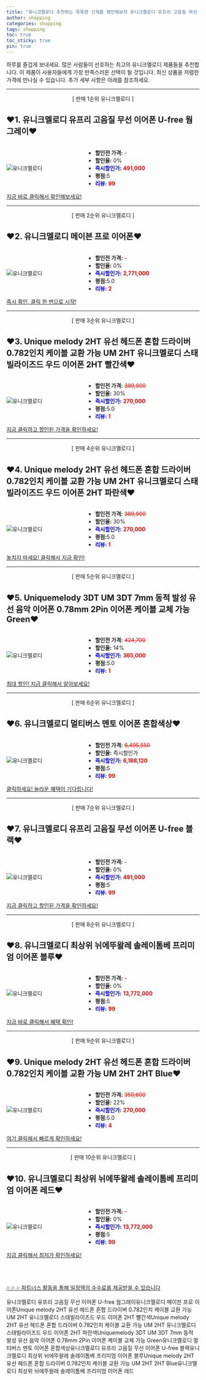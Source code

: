 ```yaml
---
title: "유니크멜로디 추천하는 똑똑한 신제품 확인해보자 유니크멜로디 유프리 고음질 무선 이어폰"
author: shopping
categories: shopping
tags: shopping
toc: true
toc_sticky: true
pin: true
---
```

하루를 즐겁게 보내세요. 많은 사람들이 선호하는 최고의 유니크멜로디 제품들을 추천합니다. 이 제품이 사용자들에게 가장 만족스러운 선택이 될 것입니다. 최신 상품을 저렴한 가격에 만나실 수 있습니다. 추가 세부 사항은 아래를 참조하세요.

---
<p class="toplist" style="margin: 0 auto; display: block; width: fit-content;">[ 판매 1순위 유니크멜로디 ]</p>

<h2><strong>❤️1. 유니크멜로디 유프리 고음질 무선 이어폰 U-free 웜그레이❤️</strong></h2>

<div style="display: flex; align-items: center;">
    <div style="flex: 0.4;">
        <img src="https://thumbnail10.coupangcdn.com/thumbnails/remote/230x230ex/image/retail/images/2023/12/08/10/3/e1b39a06-a861-4240-9055-fa9c791e3e2e.jpg" alt="유니크멜로디" style="max-width: 100%;">
    </div>
    <div style="flex: 0.6; margin-left: 10px;">
        <ul>
            <li><strong>할인전 가격:</strong> <del style="color: red;">-</del></li>
            <li><strong>할인율:</strong> 0%</li>
            <li><span style='color:blue'><strong>즉시할인가:</strong></span> <span style='color:red'><strong>491,000</strong></span></li>
            <li><strong>평점:</strong>5</li>
            <li><span style='color:blue'><strong>리뷰:</strong></span> <span style='color:red'><strong>99</strong></span></li>
        </ul>
    </div>
</div>
<div class="center">
    <a href="https://William4Davisa.github.io?lptag=AF9450613&subid=githubio&pageKey=7764037480&traceid=V0-153&itemId=20943633286&vendorItemId=88009920063" class="myButton">
        지금 바로 클릭해서 확인해보세요!
    </a>
</div>


---
<p class="toplist" style="margin: 0 auto; display: block; width: fit-content;">[ 판매 2순위 유니크멜로디 ]</p>

<h2><strong>❤️2. 유니크멜로디 메이븐 프로 이어폰❤️</strong></h2>

<div style="display: flex; align-items: center;">
    <div style="flex: 0.4;">
        <img src="https://thumbnail6.coupangcdn.com/thumbnails/remote/230x230ex/image/retail/images/2023/04/21/17/0/86e79850-3aa8-41a4-b379-0d61a7160ad6.jpg" alt="유니크멜로디" style="max-width: 100%;">
    </div>
    <div style="flex: 0.6; margin-left: 10px;">
        <ul>
            <li><strong>할인전 가격:</strong> <del style="color: red;">-</del></li>
            <li><strong>할인율:</strong> 0%</li>
            <li><span style='color:blue'><strong>즉시할인가:</strong></span> <span style='color:red'><strong>2,771,000</strong></span></li>
            <li><strong>평점:</strong>5.0</li>
            <li><span style='color:blue'><strong>리뷰:</strong></span> <span style='color:red'><strong>2</strong></span></li>
        </ul>
    </div>
</div>
<div class="center">
    <a href="https://William4Davisa.github.io?lptag=AF9450613&subid=githubio&pageKey=7196014146&traceid=V0-153&itemId=18606865153&vendorItemId=85742748836" class="myButton">
        즉시 확인, 클릭 한 번으로 시작!
    </a>
</div>


---
<p class="toplist" style="margin: 0 auto; display: block; width: fit-content;">[ 판매 3순위 유니크멜로디 ]</p>

<h2><strong>❤️3. Unique melody 2HT 유선 헤드폰 혼합 드라이버 0.782인치 케이블 교환 가능 UM 2HT 유니크멜로디 스태빌라이즈드 우드 이어폰 2HT 빨간색❤️</strong></h2>

<div style="display: flex; align-items: center;">
    <div style="flex: 0.4;">
        <img src="https://thumbnail10.coupangcdn.com/thumbnails/remote/230x230ex/image/vendor_inventory/5331/65a1cd1208c0708554c9782052c557b6470fa1498ea64455c3e40ad6259b.jpg" alt="유니크멜로디" style="max-width: 100%;">
    </div>
    <div style="flex: 0.6; margin-left: 10px;">
        <ul>
            <li><strong>할인전 가격:</strong> <del style="color: red;">389,900</del></li>
            <li><strong>할인율:</strong> 30%</li>
            <li><span style='color:blue'><strong>즉시할인가:</strong></span> <span style='color:red'><strong>270,000</strong></span></li>
            <li><strong>평점:</strong>5.0</li>
            <li><span style='color:blue'><strong>리뷰:</strong></span> <span style='color:red'><strong>1</strong></span></li>
        </ul>
    </div>
</div>
<div class="center">
    <a href="https://William4Davisa.github.io?lptag=AF9450613&subid=githubio&pageKey=8065254422&traceid=V0-153&itemId=22681166056&vendorItemId=89717303713" class="myButton">
        지금 클릭하고 할인된 가격을 확인하세요!
    </a>
</div>


---
<p class="toplist" style="margin: 0 auto; display: block; width: fit-content;">[ 판매 4순위 유니크멜로디 ]</p>

<h2><strong>❤️4. Unique melody 2HT 유선 헤드폰 혼합 드라이버 0.782인치 케이블 교환 가능 UM 2HT 유니크멜로디 스태빌라이즈드 우드 이어폰 2HT 파란색❤️</strong></h2>

<div style="display: flex; align-items: center;">
    <div style="flex: 0.4;">
        <img src="https://thumbnail9.coupangcdn.com/thumbnails/remote/230x230ex/image/vendor_inventory/c19d/fe404061e2d5bcc51a7e9ed142d17f62bca7347b9e285d01aa4c621aa3b7.jpg" alt="유니크멜로디" style="max-width: 100%;">
    </div>
    <div style="flex: 0.6; margin-left: 10px;">
        <ul>
            <li><strong>할인전 가격:</strong> <del style="color: red;">389,900</del></li>
            <li><strong>할인율:</strong> 30%</li>
            <li><span style='color:blue'><strong>즉시할인가:</strong></span> <span style='color:red'><strong>270,000</strong></span></li>
            <li><strong>평점:</strong>5.0</li>
            <li><span style='color:blue'><strong>리뷰:</strong></span> <span style='color:red'><strong>1</strong></span></li>
        </ul>
    </div>
</div>
<div class="center">
    <a href="https://William4Davisa.github.io?lptag=AF9450613&subid=githubio&pageKey=8065254422&traceid=V0-153&itemId=22681166058&vendorItemId=89717303720" class="myButton">
        놓치지 마세요! 클릭해서 지금 확인!
    </a>
</div>


---
<p class="toplist" style="margin: 0 auto; display: block; width: fit-content;">[ 판매 5순위 유니크멜로디 ]</p>

<h2><strong>❤️5. Uniquemelody 3DT UM 3DT 7mm 동적 발성 유선 음악 이어폰 0.78mm 2Pin 이어폰 케이블 교체 가능 Green❤️</strong></h2>

<div style="display: flex; align-items: center;">
    <div style="flex: 0.4;">
        <img src="https://thumbnail7.coupangcdn.com/thumbnails/remote/230x230ex/image/vendor_inventory/16f1/c02e60b95f4993b8571bb6ab3f0c96699564ccb3e19d0b754f2441716a08.jpg" alt="유니크멜로디" style="max-width: 100%;">
    </div>
    <div style="flex: 0.6; margin-left: 10px;">
        <ul>
            <li><strong>할인전 가격:</strong> <del style="color: red;">424,700</del></li>
            <li><strong>할인율:</strong> 14%</li>
            <li><span style='color:blue'><strong>즉시할인가:</strong></span> <span style='color:red'><strong>365,000</strong></span></li>
            <li><strong>평점:</strong>5.0</li>
            <li><span style='color:blue'><strong>리뷰:</strong></span> <span style='color:red'><strong>1</strong></span></li>
        </ul>
    </div>
</div>
<div class="center">
    <a href="https://William4Davisa.github.io?lptag=AF9450613&subid=githubio&pageKey=7173117028&traceid=V0-153&itemId=18075966797&vendorItemId=85229051073" class="myButton">
        최대 할인! 지금 클릭해서 알아보세요!
    </a>
</div>


---
<p class="toplist" style="margin: 0 auto; display: block; width: fit-content;">[ 판매 6순위 유니크멜로디 ]</p>

<h2><strong>❤️6. 유니크멜로디 멀티버스 멘토 이어폰 혼합색상❤️</strong></h2>

<div style="display: flex; align-items: center;">
    <div style="flex: 0.4;">
        <img src="https://thumbnail9.coupangcdn.com/thumbnails/remote/230x230ex/image/rs_quotation_api/ieczt56d/19fab708650248acb817eaf0704a8271.jpg" alt="유니크멜로디" style="max-width: 100%;">
    </div>
    <div style="flex: 0.6; margin-left: 10px;">
        <ul>
            <li><strong>할인전 가격:</strong> <del style="color: red;">6,495,550</del></li>
            <li><strong>할인율:</strong> 즉시할인가</li>
            <li><span style='color:blue'><strong>즉시할인가:</strong></span> <span style='color:red'><strong>6,188,120</strong></span></li>
            <li><strong>평점:</strong>5</li>
            <li><span style='color:blue'><strong>리뷰:</strong></span> <span style='color:red'><strong>99</strong></span></li>
        </ul>
    </div>
</div>
<div class="center">
    <a href="https://William4Davisa.github.io?lptag=AF9450613&subid=githubio&pageKey=7281953010&traceid=V0-153&itemId=18593626948&vendorItemId=85729832640" class="myButton">
        클릭하세요! 놀라운 혜택이 기다립니다!
    </a>
</div>


---
<p class="toplist" style="margin: 0 auto; display: block; width: fit-content;">[ 판매 7순위 유니크멜로디 ]</p>

<h2><strong>❤️7. 유니크멜로디 유프리 고음질 무선 이어폰 U-free 블랙❤️</strong></h2>

<div style="display: flex; align-items: center;">
    <div style="flex: 0.4;">
        <img src="https://thumbnail8.coupangcdn.com/thumbnails/remote/230x230ex/image/retail/images/2023/12/08/10/1/8b1ab2cf-ac3e-494d-b85d-c2e2d43cc3a6.jpg" alt="유니크멜로디" style="max-width: 100%;">
    </div>
    <div style="flex: 0.6; margin-left: 10px;">
        <ul>
            <li><strong>할인전 가격:</strong> <del style="color: red;">-</del></li>
            <li><strong>할인율:</strong> 0%</li>
            <li><span style='color:blue'><strong>즉시할인가:</strong></span> <span style='color:red'><strong>491,000</strong></span></li>
            <li><strong>평점:</strong>5</li>
            <li><span style='color:blue'><strong>리뷰:</strong></span> <span style='color:red'><strong>99</strong></span></li>
        </ul>
    </div>
</div>
<div class="center">
    <a href="https://William4Davisa.github.io?lptag=AF9450613&subid=githubio&pageKey=7764037480&traceid=V0-153&itemId=20943633285&vendorItemId=88009920050" class="myButton">
        지금 클릭하고 할인된 가격을 확인하세요!
    </a>
</div>


---
<p class="toplist" style="margin: 0 auto; display: block; width: fit-content;">[ 판매 8순위 유니크멜로디 ]</p>

<h2><strong>❤️8. 유니크멜로디 최상위 뉘에뚜왈레 솔레이톰베 프리미엄 이어폰 블루❤️</strong></h2>

<div style="display: flex; align-items: center;">
    <div style="flex: 0.4;">
        <img src="https://thumbnail6.coupangcdn.com/thumbnails/remote/230x230ex/image/retail/images/2024/06/14/17/6/c86dd26b-3346-4b70-9feb-cbc2ffead753.jpg" alt="유니크멜로디" style="max-width: 100%;">
    </div>
    <div style="flex: 0.6; margin-left: 10px;">
        <ul>
            <li><strong>할인전 가격:</strong> <del style="color: red;">-</del></li>
            <li><strong>할인율:</strong> 0%</li>
            <li><span style='color:blue'><strong>즉시할인가:</strong></span> <span style='color:red'><strong>13,772,000</strong></span></li>
            <li><strong>평점:</strong>5</li>
            <li><span style='color:blue'><strong>리뷰:</strong></span> <span style='color:red'><strong>99</strong></span></li>
        </ul>
    </div>
</div>
<div class="center">
    <a href="https://William4Davisa.github.io?lptag=AF9450613&subid=githubio&pageKey=8166601534&traceid=V0-153&itemId=23304753369&vendorItemId=90336783374" class="myButton">
        지금 바로 클릭해서 혜택 확인!
    </a>
</div>


---
<p class="toplist" style="margin: 0 auto; display: block; width: fit-content;">[ 판매 9순위 유니크멜로디 ]</p>

<h2><strong>❤️9. Unique melody 2HT 유선 헤드폰 혼합 드라이버 0.782인치 케이블 교환 가능 UM 2HT 2HT Blue❤️</strong></h2>

<div style="display: flex; align-items: center;">
    <div style="flex: 0.4;">
        <img src="https://thumbnail6.coupangcdn.com/thumbnails/remote/230x230ex/image/vendor_inventory/4f9f/3f85886210ebc4b070d0b827487ff9cce9fde0c075fa2217ad31a4138792.jpg" alt="유니크멜로디" style="max-width: 100%;">
    </div>
    <div style="flex: 0.6; margin-left: 10px;">
        <ul>
            <li><strong>할인전 가격:</strong> <del style="color: red;">350,600</del></li>
            <li><strong>할인율:</strong> 22%</li>
            <li><span style='color:blue'><strong>즉시할인가:</strong></span> <span style='color:red'><strong>270,000</strong></span></li>
            <li><strong>평점:</strong>5.0</li>
            <li><span style='color:blue'><strong>리뷰:</strong></span> <span style='color:red'><strong>4</strong></span></li>
        </ul>
    </div>
</div>
<div class="center">
    <a href="https://William4Davisa.github.io?lptag=AF9450613&subid=githubio&pageKey=7356399885&traceid=V0-153&itemId=18942391862&vendorItemId=86068840825" class="myButton">
        여기 클릭해서 빠르게 확인하세요!
    </a>
</div>


---
<p class="toplist" style="margin: 0 auto; display: block; width: fit-content;">[ 판매 10순위 유니크멜로디 ]</p>

<h2><strong>❤️10. 유니크멜로디 최상위 뉘에뚜왈레 솔레이톰베 프리미엄 이어폰 레드❤️</strong></h2>

<div style="display: flex; align-items: center;">
    <div style="flex: 0.4;">
        <img src="https://thumbnail6.coupangcdn.com/thumbnails/remote/230x230ex/image/rs_quotation_api/nvhflgaq/008b552ab9564f2887848def0f12bef0.jpg" alt="유니크멜로디" style="max-width: 100%;">
    </div>
    <div style="flex: 0.6; margin-left: 10px;">
        <ul>
            <li><strong>할인전 가격:</strong> <del style="color: red;">-</del></li>
            <li><strong>할인율:</strong> 0%</li>
            <li><span style='color:blue'><strong>즉시할인가:</strong></span> <span style='color:red'><strong>13,772,000</strong></span></li>
            <li><strong>평점:</strong>5</li>
            <li><span style='color:blue'><strong>리뷰:</strong></span> <span style='color:red'><strong>99</strong></span></li>
        </ul>
    </div>
</div>
<div class="center">
    <a href="https://William4Davisa.github.io?lptag=AF9450613&subid=githubio&pageKey=8166601534&traceid=V0-153&itemId=23304753374&vendorItemId=90336783391" class="myButton">
        지금 클릭해서 최저가 확인하세요!
    </a>
</div>

<br><br><br>[💦 💦 💦 파트너스 활동을 통해 일정액의 수수료를 제공받을 수 있습니다](https://link.coupang.com/a/bcpT2c)<br><br>유니크멜로디 유프리 고음질 무선 이어폰 U-free 웜그레이유니크멜로디 메이븐 프로 이어폰Unique melody 2HT 유선 헤드폰 혼합 드라이버 0.782인치 케이블 교환 가능 UM 2HT 유니크멜로디 스태빌라이즈드 우드 이어폰 2HT 빨간색Unique melody 2HT 유선 헤드폰 혼합 드라이버 0.782인치 케이블 교환 가능 UM 2HT 유니크멜로디 스태빌라이즈드 우드 이어폰 2HT 파란색Uniquemelody 3DT UM 3DT 7mm 동적 발성 유선 음악 이어폰 0.78mm 2Pin 이어폰 케이블 교체 가능 Green유니크멜로디 멀티버스 멘토 이어폰 혼합색상유니크멜로디 유프리 고음질 무선 이어폰 U-free 블랙유니크멜로디 최상위 뉘에뚜왈레 솔레이톰베 프리미엄 이어폰 블루Unique melody 2HT 유선 헤드폰 혼합 드라이버 0.782인치 케이블 교환 가능 UM 2HT 2HT Blue유니크멜로디 최상위 뉘에뚜왈레 솔레이톰베 프리미엄 이어폰 레드